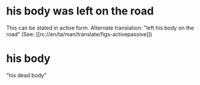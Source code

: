 # his body was left on the road

This can be stated in active form. Alternate translation: "left his body on the road" (See: [[rc://en/ta/man/translate/figs-activepassive]])

# his body

"his dead body"

